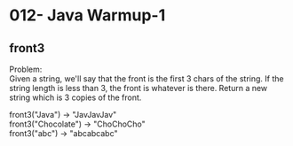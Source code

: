 012- Java Warmup-1
=================

front3
----------

Problem:  
Given a string, we'll say that the front is the first 3 chars of the string. If the string length is less than 3, the front is whatever is there. Return a new string which is 3 copies of the front.   
>
front3("Java") → "JavJavJav"  
front3("Chocolate") → "ChoChoCho"  
front3("abc") → "abcabcabc"  